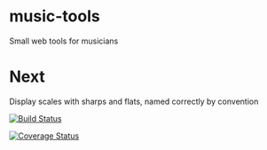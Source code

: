# music-tools
Small web tools for musicians

# Next
Display scales with sharps and flats, named correctly by convention

[![Build Status](https://travis-ci.org/nocarroll/music-tools.svg?branch=master)](https://travis-ci.org/nocarroll/music-tools)

[![Coverage Status](https://coveralls.io/repos/github/nocarroll/music-tools/badge.svg?branch=master)](https://coveralls.io/github/nocarroll/music-tools?branch=master)
